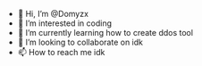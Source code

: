 - 👋 Hi, I’m @Domyzx
- 👀 I’m interested in coding
- 🌱 I’m currently learning how to create ddos tool
- 💞️ I’m looking to collaborate on idk
- 📫 How to reach me idk

<!---
Domyzx/Domyzx is a ✨ special ✨ repository because its `README.md` (this file) appears on your GitHub profile.
You can click the Preview link to take a look at your changes.
--->
